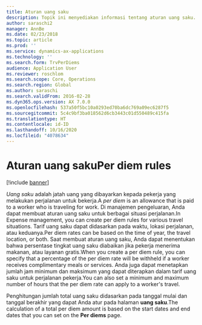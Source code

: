 ```yaml
---
title: Aturan uang saku
description: Topik ini menyediakan informasi tentang aturan uang saku.
author: saraschi2
manager: AnnBe
ms.date: 02/23/2018
ms.topic: article
ms.prod: ''
ms.service: dynamics-ax-applications
ms.technology: ''
ms.search.form: TrvPerDiems
audience: Application User
ms.reviewer: roschlom
ms.search.scope: Core, Operations
ms.search.region: Global
ms.author: saraschi
ms.search.validFrom: 2016-02-28
ms.dyn365.ops.version: AX 7.0.0
ms.openlocfilehash: 537a50f5bc10a0293ed70ba6dc769a09ec6287f5
ms.sourcegitcommit: 5c4c9bf3ba018562d6cb3443c01d550489c415fa
ms.translationtype: HT
ms.contentlocale: id-ID
ms.lasthandoff: 10/16/2020
ms.locfileid: "4078634"
---
```

# <a name="per-diem-rules"></a><span data-ttu-id="2fc24-103">Aturan uang saku</span><span class="sxs-lookup"><span data-stu-id="2fc24-103">Per diem rules</span></span>

[!include [banner](../includes/banner.md)]

<span data-ttu-id="2fc24-104">*Uang saku* adalah jatah uang yang dibayarkan kepada pekerja yang melakukan perjalanan untuk bekerja.</span><span class="sxs-lookup"><span data-stu-id="2fc24-104">A *per diem* is an allowance that is paid to a worker who is traveling for work.</span></span> <span data-ttu-id="2fc24-105">Di manajemen pengeluaran, Anda dapat membuat aturan uang saku untuk berbagai situasi perjalanan.</span><span class="sxs-lookup"><span data-stu-id="2fc24-105">In Expense management, you can create per diem rules for various travel situations.</span></span> <span data-ttu-id="2fc24-106">Tarif uang saku dapat didasarkan pada waktu, lokasi perjalanan, atau keduanya.</span><span class="sxs-lookup"><span data-stu-id="2fc24-106">Per diem rates can be based on the time of year, the travel location, or both.</span></span> <span data-ttu-id="2fc24-107">Saat membuat aturan uang saku, Anda dapat menentukan bahwa persentase tingkat uang saku diabaikan jika pekerja menerima makanan, atau layanan gratis.</span><span class="sxs-lookup"><span data-stu-id="2fc24-107">When you create a per diem rule, you can specify that a percentage of the per diem rate will be withheld if a worker receives complimentary meals or services.</span></span> <span data-ttu-id="2fc24-108">Anda juga dapat menetapkan jumlah jam minimum dan maksimum yang dapat diterapkan dalam tarif uang saku untuk perjalanan pekerja.</span><span class="sxs-lookup"><span data-stu-id="2fc24-108">You can also set a minimum and maximum number of hours that the per diem rate can apply to a worker's travel.</span></span>

<span data-ttu-id="2fc24-109">Penghitungan jumlah total uang saku didasarkan pada tanggal mulai dan tanggal berakhir yang dapat Anda atur pada halaman **uang saku**.</span><span class="sxs-lookup"><span data-stu-id="2fc24-109">The calculation of a total per diem amount is based on the start dates and end dates that you can set on the **Per diems** page.</span></span>
